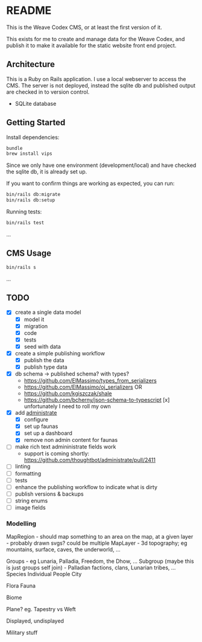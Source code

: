 # README

This is the Weave Codex CMS, or at least the first version of it.

This exists for me to create and manage data for the Weave Codex, and publish it to make it available for the static website front end project.

## Architecture

This is a Ruby on Rails application. I use a local webserver to access the CMS. The server is not deployed, instead the sqlite db and published output are checked in to version control.

* SQLite database

## Getting Started

Install dependencies:

```sh
bundle
brew install vips
```

Since we only have one environment (development/local) and have checked the sqlite db, it is already set up. 

If you want to confirm things are working as expected, you can run:

```sh
bin/rails db:migrate
bin/rails db:setup
```

Running tests:

```sh
bin/rails test
```

...

## CMS Usage

```sh
bin/rails s
```
...

## TODO

- [x] create a single data model
  - [x] model it
  - [x] migration
  - [x] code
  - [x] tests
  - [x] seed with data
- [x] create a simple publishing workflow
  - [x] publish the data
  - [x] publish type data
- [x] db schema -> published schema? with types?
  * https://github.com/ElMassimo/types_from_serializers
  * https://github.com/ElMassimo/oj_serializers
  OR
  * https://github.com/kgiszczak/shale
  * https://github.com/bcherny/json-schema-to-typescript
  [x] unfortunately I need to roll my own
- [x] add [administrate](https://github.com/thoughtbot/administrate)
  - [x] configure
  - [x] set up faunas
  - [x] set up a dashboard
  - [x] remove non admin content for faunas
- [ ] make rich text admininistrate fields work
  * support is coming shortly: https://github.com/thoughtbot/administrate/pull/2411
- [ ] linting
- [ ] formatting
- [ ] tests
- [ ] enhance the publishing workflow to indicate what is dirty
- [ ] publish versions & backups
- [ ] string enums
- [ ] image fields

### Modelling

MapRegion - should map something to an area on the map, at a given layer - probably drawn svgs? could be multiple
MapLayer - 3d topography; eg mountains, surface, caves, the underworld, ...

Groups - eg Lunaria, Palladia, Freedom, the Dhow, ...
Subgroup (maybe this is just groups self join) - Palladian factions, clans, Lunarian tribes, ...
Species
Individual People
City

Flora
Fauna

Biome

Plane? eg. Tapestry vs Weft

Displayed, undisplayed 

Military stuff
